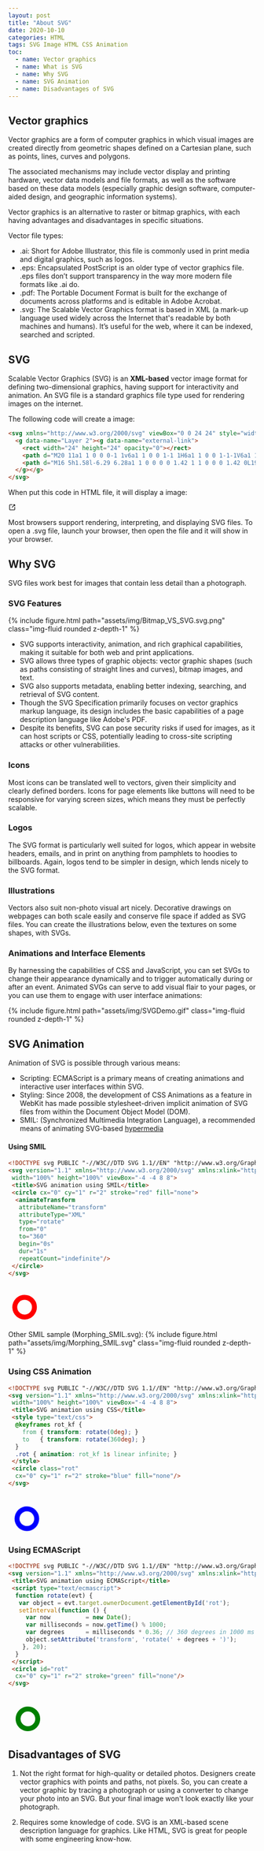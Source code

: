 ```yaml
---
layout: post
title: "About SVG"
date: 2020-10-10 
categories: HTML
tags: SVG Image HTML CSS Animation
toc: 
  - name: Vector graphics
  - name: What is SVG
  - name: Why SVG
  - name: SVG Animation
  - name: Disadvantages of SVG
---
```


## Vector graphics

Vector graphics are a form of computer graphics in which visual images are created directly from geometric shapes defined on a Cartesian plane, such as points, lines, curves and polygons. 

The associated mechanisms may include vector display and printing hardware, vector data models and file formats, as well as the software based on these data models (especially graphic design software, computer-aided design, and geographic information systems). 

Vector graphics is an alternative to raster or bitmap graphics, with each having advantages and disadvantages in specific situations.

Vector file types:
- .ai: Short for Adobe Illustrator, this file is commonly used in print media and digital graphics, such as logos.
- .eps: Encapsulated PostScript is an older type of vector graphics file. .eps files don’t support transparency in the way more modern file formats like .ai do.
- .pdf: The Portable Document Format is built for the exchange of documents across platforms and is editable in Adobe Acrobat.
- .svg: The Scalable Vector Graphics format is based in XML (a mark-up language used widely across the Internet that's readable by both machines and humans). It’s useful for the web, where it can be indexed, searched and scripted.

## SVG

Scalable Vector Graphics (SVG) is an **XML-based** vector image format for defining two-dimensional graphics, having support for interactivity and animation. 
An SVG file is a standard graphics file type used for rendering images on the internet.

The following code will create a image: 
```html
<svg xmlns="http://www.w3.org/2000/svg" viewBox="0 0 24 24" style="width:1rem;height:1rem;fill:currentColor">
  <g data-name="Layer 2"><g data-name="external-link">
    <rect width="24" height="24" opacity="0"></rect>
    <path d="M20 11a1 1 0 0 0-1 1v6a1 1 0 0 1-1 1H6a1 1 0 0 1-1-1V6a1 1 0 0 1 1-1h6a1 1 0 0 0 0-2H6a3 3 0 0 0-3 3v12a3 3 0 0 0 3 3h12a3 3 0 0 0 3-3v-6a1 1 0 0 0-1-1z"></path>
    <path d="M16 5h1.58l-6.29 6.28a1 1 0 0 0 0 1.42 1 1 0 0 0 1.42 0L19 6.42V8a1 1 0 0 0 1 1 1 1 0 0 0 1-1V4a1 1 0 0 0-1-1h-4a1 1 0 0 0 0 2z"></path>
  </g></g>
</svg>

```
When put this code in HTML file, it will display a image:

<svg xmlns="http://www.w3.org/2000/svg" viewBox="0 0 24 24" style="width:1rem;height:1rem;fill:currentColor">
  <g data-name="Layer 2"><g data-name="external-link">
    <rect width="24" height="24" opacity="0"></rect>
    <path d="M20 11a1 1 0 0 0-1 1v6a1 1 0 0 1-1 1H6a1 1 0 0 1-1-1V6a1 1 0 0 1 1-1h6a1 1 0 0 0 0-2H6a3 3 0 0 0-3 3v12a3 3 0 0 0 3 3h12a3 3 0 0 0 3-3v-6a1 1 0 0 0-1-1z"></path>
    <path d="M16 5h1.58l-6.29 6.28a1 1 0 0 0 0 1.42 1 1 0 0 0 1.42 0L19 6.42V8a1 1 0 0 0 1 1 1 1 0 0 0 1-1V4a1 1 0 0 0-1-1h-4a1 1 0 0 0 0 2z"></path>
  </g></g>
</svg>

<br>

Most browsers support rendering, interpreting, and displaying SVG files. To open a .svg file, launch your browser, then open the file and it will show in your browser. 

## Why SVG

SVG files work best for images that contain less detail than a photograph.

### SVG Features

{% include figure.html path="assets/img/Bitmap_VS_SVG.svg.png" class="img-fluid rounded z-depth-1" %}

- SVG supports interactivity, animation, and rich graphical capabilities, making it suitable for both web and print applications. 
- SVG allows three types of graphic objects: vector graphic shapes (such as paths consisting of straight lines and curves), bitmap images, and text. 
- SVG also supports metadata, enabling better indexing, searching, and retrieval of SVG content.
- Though the SVG Specification primarily focuses on vector graphics markup language, its design includes the basic capabilities of a page description language like Adobe's PDF. 
- Despite its benefits, SVG can pose security risks if used for images, as it can host scripts or CSS, potentially leading to cross-site scripting attacks or other vulnerabilities.


### Icons
Most icons can be translated well to vectors, given their simplicity and clearly defined borders. Icons for page elements like buttons will need to be responsive for varying screen sizes, which means they must be perfectly scalable.

### Logos
The SVG format is particularly well suited for logos, which appear in website headers, emails, and in print on anything from pamphlets to hoodies to billboards. Again, logos tend to be simpler in design, which lends nicely to the SVG format.

### Illustrations
Vectors also suit non-photo visual art nicely. Decorative drawings on webpages can both scale easily and conserve file space if added as SVG files. You can create the illustrations below, even the textures on some shapes, with SVGs.

### Animations and Interface Elements
By harnessing the capabilities of CSS and JavaScript, you can set SVGs to change their appearance dynamically and to trigger automatically during or after an event. Animated SVGs can serve to add visual flair to your pages, or you can use them to engage with user interface animations:

{% include figure.html path="assets/img/SVGDemo.gif" class="img-fluid rounded z-depth-1" %}

## SVG Animation

Animation of SVG is possible through various means:
- Scripting: ECMAScript is a primary means of creating animations and interactive user interfaces within SVG.
- Styling: Since 2008, the development of CSS Animations as a feature in WebKit has made possible stylesheet-driven implicit animation of SVG files from within the Document Object Model (DOM).
- SMIL: (Synchronized Multimedia Integration Language), a recommended means of animating SVG-based [hypermedia](https://en.wikipedia.org/wiki/Hypermedia) 

#### Using SMIL
```html
<!DOCTYPE svg PUBLIC "-//W3C//DTD SVG 1.1//EN" "http://www.w3.org/Graphics/SVG/1.1/DTD/svg11.dtd">
<svg version="1.1" xmlns="http://www.w3.org/2000/svg" xmlns:xlink="http://www.w3.org/1999/xlink"
 width="100%" height="100%" viewBox="-4 -4 8 8">
 <title>SVG animation using SMIL</title>
 <circle cx="0" cy="1" r="2" stroke="red" fill="none">
  <animateTransform
   attributeName="transform"
   attributeType="XML"
   type="rotate"
   from="0"
   to="360"
   begin="0s"
   dur="1s"
   repeatCount="indefinite"/>
 </circle>
</svg>
```
<div style='width: 80px; height: 80px'>
<svg version="1.1" xmlns="http://www.w3.org/2000/svg" xmlns:xlink="http://www.w3.org/1999/xlink"
 width="100%" height="100%" viewBox="-4 -4 8 8">
 <title>SVG animation using SMIL</title>
 <circle cx="0" cy="1" r="2" stroke="red" fill="none">
  <animateTransform
   attributeName="transform"
   attributeType="XML"
   type="rotate"
   from="0"
   to="360"
   begin="0s"
   dur="1s"
   repeatCount="indefinite"/>
 </circle>
</svg>
</div>

Other SMIL sample (Morphing_SMIL.svg): 
{% include figure.html path="assets/img/Morphing_SMIL.svg" class="img-fluid rounded z-depth-1" %}

### Using CSS Animation
```html
<!DOCTYPE svg PUBLIC "-//W3C//DTD SVG 1.1//EN" "http://www.w3.org/Graphics/SVG/1.1/DTD/svg11.dtd">
<svg version="1.1" xmlns="http://www.w3.org/2000/svg" xmlns:xlink="http://www.w3.org/1999/xlink"
 width="100%" height="100%" viewBox="-4 -4 8 8">
 <title>SVG animation using CSS</title>
 <style type="text/css">
  @keyframes rot_kf {
    from { transform: rotate(0deg); }
    to   { transform: rotate(360deg); }
  }
  .rot { animation: rot_kf 1s linear infinite; }
 </style>
 <circle class="rot" 
  cx="0" cy="1" r="2" stroke="blue" fill="none"/>
</svg>
```
<div style='width: 80px; height: 80px'>
<svg version="1.1" xmlns="http://www.w3.org/2000/svg" xmlns:xlink="http://www.w3.org/1999/xlink"
 width="100%" height="100%" viewBox="-4 -4 8 8">
 <title>SVG animation using CSS</title>
 <style type="text/css">
  @keyframes rot_kf {
    from { transform: rotate(0deg); }
    to   { transform: rotate(360deg); }
  }
  .rot { animation: rot_kf 1s linear infinite; }
 </style>
 <circle class="rot" 
  cx="0" cy="1" r="2" stroke="blue" fill="none"/>
</svg>
</div>

### Using ECMAScript
```html
<!DOCTYPE svg PUBLIC "-//W3C//DTD SVG 1.1//EN" "http://www.w3.org/Graphics/SVG/1.1/DTD/svg11.dtd">
<svg version="1.1" xmlns="http://www.w3.org/2000/svg" xmlns:xlink="http://www.w3.org/1999/xlink" width="100%" height="100%" viewBox="-4 -4 8 8" onload="rotate(evt)">
 <title>SVG animation using ECMAScript</title>
 <script type="text/ecmascript">
  function rotate(evt) {
   var object = evt.target.ownerDocument.getElementById('rot');
   setInterval(function () {
     var now          = new Date();
     var milliseconds = now.getTime() % 1000;
     var degrees      = milliseconds * 0.36; // 360 degrees in 1000 ms
     object.setAttribute('transform', 'rotate(' + degrees + ')');
    }, 20);
  }
 </script>
 <circle id="rot" 
  cx="0" cy="1" r="2" stroke="green" fill="none"/>
</svg>
```

<div style='width: 80px; height: 80px'>
<svg version="1.1" xmlns="http://www.w3.org/2000/svg" xmlns:xlink="http://www.w3.org/1999/xlink" width="100%" height="100%" viewBox="-4 -4 8 8" onload="rotate(evt)">
 <title>SVG animation using ECMAScript</title>
 <script type="text/ecmascript">
  function rotate(evt) {
   var object = evt.target.ownerDocument.getElementById('rot');
   setInterval(function () {
     var now          = new Date();
     var milliseconds = now.getTime() % 1000;
     var degrees      = milliseconds * 0.36; // 360 degrees in 1000 ms
     object.setAttribute('transform', 'rotate(' + degrees + ')');
    }, 20);
  }
 </script>
 <circle id="rot" 
  cx="0" cy="1" r="2" stroke="green" fill="none"/>
</svg>
</div>

## Disadvantages of SVG

1. Not the right format for high-quality or detailed photos.
Designers create vector graphics with points and paths, not pixels. So, you can create a vector graphic by tracing a photograph or using a converter to change your photo into an SVG. But your final image won't look exactly like your photograph.

2. Requires some knowledge of code.
SVG is an XML-based scene description language for graphics. Like HTML, SVG is great for people with some engineering know-how. 